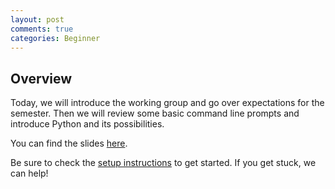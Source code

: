```yaml
---
layout: post
comments: true
categories: Beginner
---
```


## Overview
Today, we will introduce the working group and go over expectations for the semester. Then we will review some basic command line prompts and introduce Python and its possibilities. 

You can find the slides [here](https://docs.google.com/presentation/d/1cMe-rSJRHpUDebl_aP78zQUJPL5Xzs0TS0k31gOGWt4/edit?usp=sharing).

Be sure to check the [setup instructions](http://python.berkeley.edu/learn/#set-up-your-computer) to get started. If you get stuck, we can help!